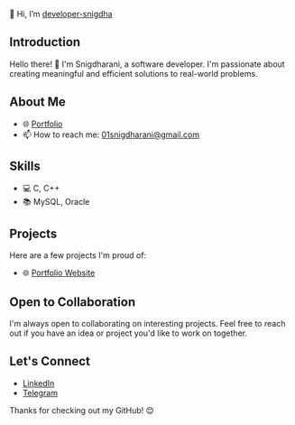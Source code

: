  👋 Hi, I’m <a href="https://developer-snigdha.github.io/snigdharani/" target="_blank">developer-snigdha</a> 

## Introduction
Hello there! 👋 I'm Snigdharani, a software developer. I'm passionate about creating meaningful and efficient solutions to real-world problems.

## About Me
- 🌐 <a href="https://developer-snigdha.github.io/snigdharani/" target="_blank">Portfolio</a>
- 📫 How to reach me: <a href="mailto:01snigdharani@gmail.com">01snigdharani@gmail.com</a>

## Skills
- 💻 C, C++
- 📚 MySQL, Oracle

## Projects
Here are a few projects I'm proud of:
- 🌐 <a href="https://developer-snigdha.github.io/snigdharani/" target="_blank">Portfolio Website</a>

## Open to Collaboration
I'm always open to collaborating on interesting projects. Feel free to reach out if you have an idea or project you'd like to work on together.

## Let's Connect
- <a href="https://www.linkedin.com/in/developer-snigdha/" target="_blank">LinkedIn</a>
- <a href="https://t.me/developer_snigdha" target="_blank">Telegram</a>


 Thanks for checking out my GitHub! 😊
